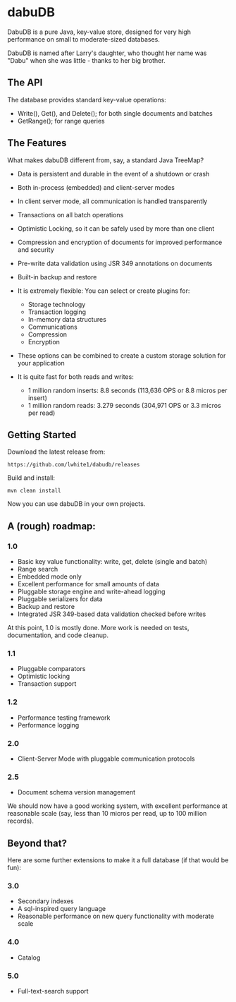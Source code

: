 dabuDB
======

DabuDB is a pure Java, key-value store, designed for very high performance on small to moderate-sized databases. 

DabuDB is named after Larry's daughter, who thought her name was "Dabu" when she was little - thanks to her big brother. 

## The API
The database provides standard key-value operations:

* Write(), Get(), and Delete(); for both single documents and batches
* GetRange(); for range queries

## The Features
What makes dabuDB different from, say, a standard Java TreeMap?

* Data is persistent and durable in the event of a shutdown or crash
* Both in-process (embedded) and client-server modes
* In client server mode, all communication is handled transparently
* Transactions on all batch operations
* Optimistic Locking, so it can be safely used by more than one client
* Compression and encryption of documents for improved performance and security
* Pre-write data validation using JSR 349 annotations on documents
* Built-in backup and restore
* It is extremely flexible: You can select or create plugins for:
    * Storage technology
    * Transaction logging
    * In-memory data structures
    * Communications
    * Compression
    * Encryption
* These options can be combined to create a custom storage solution for your application
* It is quite fast for both reads and writes:

    * 1 million random inserts: 8.8 seconds (113,636 OPS or 8.8 micros per insert)
    * 1 million random reads: 3.279 seconds (304,971 OPS or 3.3 micros per read)
    
    
## Getting Started
        
Download the latest release from:

    https://github.com/lwhite1/dabudb/releases

Build and install: 

    mvn clean install
    
    
Now you can use dabuDB in your own projects.
    


## A (rough) roadmap:

### 1.0

* Basic key value functionality: write, get, delete (single and batch)
* Range search
* Embedded mode only
* Excellent performance for small amounts of data
* Pluggable storage engine and write-ahead logging
* Pluggable serializers for data
* Backup and restore
* Integrated JSR 349-based data validation checked before writes

At this point, 1.0 is mostly done. More work is needed on tests, documentation, and code cleanup. 

### 1.1

* Pluggable comparators 
* Optimistic locking
* Transaction support 

### 1.2

* Performance testing framework
* Performance logging

### 2.0

* Client-Server Mode with pluggable communication protocols

### 2.5

* Document schema version management

We should now have a good working system, with excellent performance at reasonable scale (say, less than 10 micros per read, up to 100 million records).

## Beyond that?
Here are some further extensions to make it a full database (if that would be fun):

### 3.0

* Secondary indexes
* A sql-inspired query language
* Reasonable performance on new query functionality with moderate scale

### 4.0

* Catalog

### 5.0
* Full-text-search support
